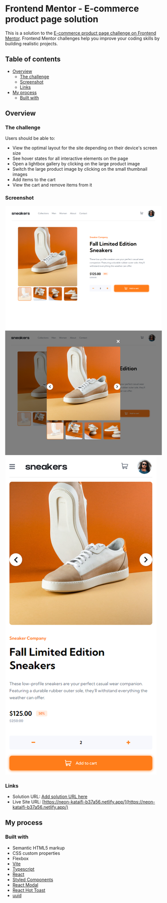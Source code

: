 # Frontend Mentor - E-commerce product page solution

This is a solution to the [E-commerce product page challenge on Frontend Mentor](https://www.frontendmentor.io/challenges/ecommerce-product-page-UPsZ9MJp6). Frontend Mentor challenges help you improve your coding skills by building realistic projects.

## Table of contents

- [Overview](#overview)
  - [The challenge](#the-challenge)
  - [Screenshot](#screenshot)
  - [Links](#links)
- [My process](#my-process)
  - [Built with](#built-with)

## Overview

### The challenge

Users should be able to:

- View the optimal layout for the site depending on their device's screen size
- See hover states for all interactive elements on the page
- Open a lightbox gallery by clicking on the large product image
- Switch the large product image by clicking on the small thumbnail images
- Add items to the cart
- View the cart and remove items from it

### Screenshot

![Desktop preview 1](./src/assets/previews/1.png)
![Desktop preview 2](./src/assets/previews/2.png)
<br/>
![Mobile Preview](./src/assets/previews/3.png)

### Links

- Solution URL: [Add solution URL here](https://your-solution-url.com)
- Live Site URL: [https://neon-kataifi-b37a56.netlify.app/](https://neon-kataifi-b37a56.netlify.app/)

## My process

### Built with

- Semantic HTML5 markup
- CSS custom properties
- Flexbox
- [Vite](https://vitejs.dev/)
- [Typescript](https://www.typescriptlang.org/)
- [React](https://reactjs.org/)
- [Styled Components](https://styled-components.com/)
- [React Modal](https://www.npmjs.com/package/react-modal)
- [React Hot Toast](https://react-hot-toast.com/)
- [uuid](https://www.npmjs.com/package/uuid)
